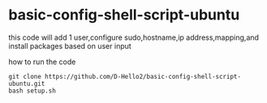 # basic-config-shell-script-ubuntu

this code will add 1 user,configure sudo,hostname,ip address,mapping,and install packages based on user input

how to run the code

```
git clone https://github.com/D-Hello2/basic-config-shell-script-ubuntu.git
bash setup.sh
```
